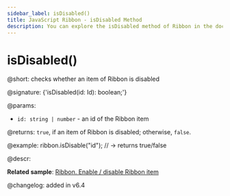 ```yaml
---
sidebar_label: isDisabled()
title: JavaScript Ribbon - isDisabled Method 
description: You can explore the isDisabled method of Ribbon in the documentation of the DHTMLX JavaScript UI library. Browse developer guides and API reference, try out code examples and live demos, and download a free 30-day evaluation version of DHTMLX Suite 7.
---
```


# isDisabled()

@short: checks whether an item of Ribbon is disabled

@signature: {'isDisabled(id: Id): boolean;'}

@params:
- `id: string | number` - an id of the Ribbon item

@returns:
`true`, if an item of Ribbon is disabled; otherwise, `false`.

@example:
ribbon.isDisable("id"); // -> returns true/false

@descr:

**Related sample**: [Ribbon. Enable / disable Ribbon item](https://snippet.dhtmlx.com/l3f8pq2g)

@changelog: added in v6.4

[comment]: # (@related: ribbon/operating_ribbon.md#checking-if-a-ribbon-item-is-disabled)
